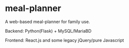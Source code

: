 # meal-planner

A web-based meal-planner for family use.


Backend: Python(Flask) + MySQL/MariaBD

Frontend: React.js and some legacy jQuery/pure Javascript
